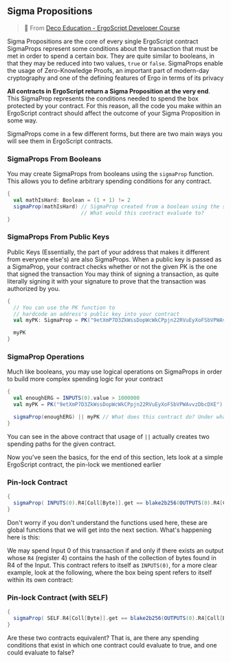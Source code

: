 ## Sigma Propositions

> 🔗 From [Deco Education - ErgoScript Developer Course](https://github.com/DeCo-Education/ErgoScript-Developer-Course/blob/main/Class-Documents/Class-1/Materials/Class1.MD)


Sigma Propositions are the core of every single ErgoScript contract
SigmaProps represent some conditions about the transaction that must be met in order to spend a certain box.
They are quite similar to booleans, in that they may be reduced into two values, `true` or `false`.
SigmaProps enable the usage of Zero-Knowledge Proofs, an important part of modern-day cryptography and one of the defining features of Ergo in terms of its privacy

**All contracts in ErgoScript return a Sigma Proposition at the very end**. This SigmaProp represents the conditions needed
to spend the box protected by your contract. For this reason, all the code you make within an ErgoScript contract should affect the outcome of your Sigma Proposition in some way.

SigmaProps come in a few different forms, but there are two main ways you will see them in ErgoScript contracts.

### SigmaProps From Booleans

You may create SigmaProps from booleans using the `sigmaProp` function. This
allows you to define arbitrary spending conditions for any contract.

```scala
{
  val mathIsHard: Boolean = (1 + 1) != 2
  sigmaProp(mathIsHard) // SigmaProp created from a boolean using the sigmaProp function
                        // What would this contract evaluate to?
}

```

### SigmaProps From Public Keys

Public Keys (Essentially, the part of your address that makes it different from everyone else's)
are also SigmaProps. When a public key is passed as a SigmaProp, your contract checks whether or not the given PK is the one that signed the transaction
You may think of signing a transaction, as quite literally signing it with your signature to prove
that the transaction was authorized by you.

```scala
{
  // You can use the PK function to
  // hardcode an address's public key into your contract
  val myPK: SigmaProp = PK("9etXmP7D3ZkWssDopWcWkCPpjn22RVuEyXoFSbVPWAvvzDbcDXE")

  myPK
}

```

### SigmaProp Operations

Much like booleans, you may use logical operations on SigmaProps in order to build more complex spending logic for your contract

```scala
{
  val enoughERG = INPUTS(0).value > 1000000
  val myPK = PK("9etXmP7D3ZkWssDopWcWkCPpjn22RVuEyXoFSbVPWAvvzDbcDXE")

  sigmaProp(enoughERG) || myPK // What does this contract do? Under what conditions could such a contract be spent?
}

```

You can see in the above contract that usage of `||` actually creates two spending paths for the given contract.

Now you've seen the basics, for the end of this section, lets look at a simple ErgoScript contract, the pin-lock we mentioned earlier

### Pin-lock Contract

```scala
{
  sigmaProp( INPUTS(0).R4[Coll[Byte]].get == blake2b256(OUTPUTS(0).R4[Coll[Byte]].get) )
}

```

Don't worry if you don't understand the functions used here, these are global functions that we will get into the next section.
What's happening here is this:

We may spend Input 0 of this transaction if and only if there exists an output whose `R4` (register 4)
contains the hash of the collection of bytes found in R4 of the Input.
This contract refers to itself as `INPUTS(0)`, for a more clear example, look at the following, where the box being spent refers to itself within its own contract:

### Pin-lock Contract (with SELF)

```scala
{
  sigmaProp( SELF.R4[Coll[Byte]].get == blake2b256(OUTPUTS(0).R4[Coll[Byte]].get) )
}

```

Are these two contracts equivalent?
That is, are there any spending conditions that exist in which one contract could evaluate to true, and one could evaluate to false?



